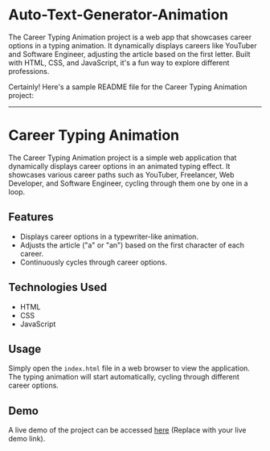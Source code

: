 # Auto-Text-Generator-Animation
The Career Typing Animation project is a web app that showcases career options in a typing animation. It dynamically displays careers like YouTuber and Software Engineer, adjusting the article based on the first letter. Built with HTML, CSS, and JavaScript, it's a fun way to explore different professions.

Certainly! Here's a sample README file for the Career Typing Animation project:

---

# Career Typing Animation

The Career Typing Animation project is a simple web application that dynamically displays career options in an animated typing effect. It showcases various career paths such as YouTuber, Freelancer, Web Developer, and Software Engineer, cycling through them one by one in a loop.

## Features

- Displays career options in a typewriter-like animation.
- Adjusts the article ("a" or "an") based on the first character of each career.
- Continuously cycles through career options.

## Technologies Used

- HTML
- CSS
- JavaScript

## Usage

Simply open the `index.html` file in a web browser to view the application. The typing animation will start automatically, cycling through different career options.

## Demo

A live demo of the project can be accessed [here](#) (Replace with your live demo link).
